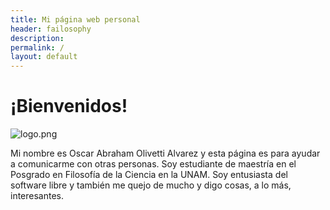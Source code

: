 ```yaml
---
title: Mi página web personal
header: failosophy
description:
permalink: /
layout: default
---
```


# ¡Bienvenidos!

![logo.png](/failosophy/assets/images/logo.png)

Mi nombre es Oscar Abraham Olivetti Alvarez y esta página es para ayudar a comunicarme con otras personas. Soy estudiante de maestría en el Posgrado en Filosofía de la Ciencia en la UNAM. Soy entusiasta del software libre y también me quejo de mucho y digo cosas, a lo más, interesantes.
